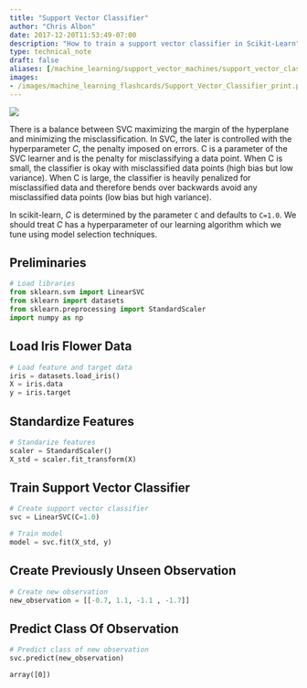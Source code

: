 ```yaml
---
title: "Support Vector Classifier"
author: "Chris Albon"
date: 2017-12-20T11:53:49-07:00
description: "How to train a support vector classifier in Scikit-Learn"
type: technical_note
draft: false
aliases: [/machine_learning/support_vector_machines/support_vector_classifier/]
images:
- /images/machine_learning_flashcards/Support_Vector_Classifier_print.png
---
```

<a alt="Support Vector Classifier" href="https://machinelearningflashcards.com">
    <img src="/images/machine_learning_flashcards/Support_Vector_Classifier_print.png" class="flashcard center-block">
</a>

There is a balance between SVC maximizing the margin of the hyperplane and minimizing the misclassification. In SVC, the later is controlled with the hyperparameter $C$, the penalty imposed on errors. C is a parameter of the SVC learner and is the penalty for misclassifying a data point. When C is small, the classifier is okay with misclassified data points (high bias but low variance). When C is large, the classifier is heavily penalized for misclassified data and therefore bends over backwards avoid any misclassified data points (low bias but high variance).

In scikit-learn, $C$ is determined by the parameter `C` and defaults to `C=1.0`. We should treat $C$ has a hyperparameter of our learning algorithm which we tune using model selection techniques.

## Preliminaries


```python
# Load libraries
from sklearn.svm import LinearSVC
from sklearn import datasets
from sklearn.preprocessing import StandardScaler
import numpy as np
```

## Load Iris Flower Data


```python
# Load feature and target data
iris = datasets.load_iris()
X = iris.data
y = iris.target
```

## Standardize Features


```python
# Standarize features
scaler = StandardScaler()
X_std = scaler.fit_transform(X)
```

## Train Support Vector Classifier


```python
# Create support vector classifier
svc = LinearSVC(C=1.0)

# Train model
model = svc.fit(X_std, y)
```

## Create Previously Unseen Observation


```python
# Create new observation
new_observation = [[-0.7, 1.1, -1.1 , -1.7]]
```

## Predict Class Of Observation


```python
# Predict class of new observation
svc.predict(new_observation)
```




    array([0])


